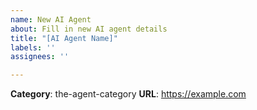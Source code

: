 ```yaml
---
name: New AI Agent
about: Fill in new AI agent details
title: "[AI Agent Name]"
labels: ''
assignees: ''

---
```


**Category**: the-agent-category
**URL**: https://example.com
